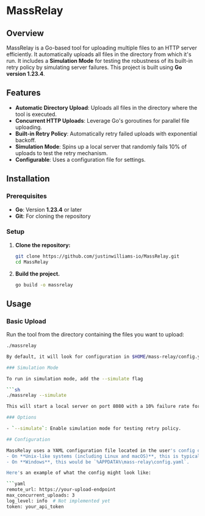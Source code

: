 # MassRelay

## Overview

MassRelay is a Go-based tool for uploading multiple files to an HTTP server efficiently. It automatically uploads all files in the directory from which it's run. It includes a **Simulation Mode** for testing the robustness of its built-in retry policy by simulating server failures. This project is built using **Go version 1.23.4**.

## Features

- **Automatic Directory Upload**: Uploads all files in the directory where the tool is executed.
- **Concurrent HTTP Uploads**: Leverage Go's goroutines for parallel file uploading.
- **Built-in Retry Policy**: Automatically retry failed uploads with exponential backoff.
- **Simulation Mode**: Spins up a local server that randomly fails 10% of uploads to test the retry mechanism.
- **Configurable**: Uses a configuration file for settings.

## Installation

### Prerequisites

- **Go**: Version **1.23.4** or later
- **Git**: For cloning the repository

### Setup

1. **Clone the repository:**
   ```sh
   git clone https://github.com/justinwilliams-io/MassRelay.git
   cd MassRelay

2. **Build the project.**
    ```sh
    go build -o massrelay

## Usage

### Basic Upload

Run the tool from the directory containing the files you want to upload:

```sh
./massrelay

By default, it will look for configuration in $HOME/mass-relay/config.yaml.

### Simulation Mode

To run in simulation mode, add the --simulate flag

```sh
./massrelay --simulate

This will start a local server on port 8080 with a 10% failure rate for uploads.

### Options

- `--simulate`: Enable simulation mode for testing retry policy.

## Configuration

MassRelay uses a YAML configuration file located in the user's config directory:
- On **Unix-like systems (including Linux and macOS)**, this is typically `$XDG_CONFIG_HOME/mass-relay/config.yaml` or `~/.config/mass-relay/config.yaml` if `$XDG_CONFIG_HOME` is not set.
- On **Windows**, this would be `%APPDATA%\mass-relay\config.yaml`.

Here's an example of what the config might look like:

```yaml
remote_url: https://your-upload-endpoint
max_concurrent_uploads: 3
log_level: info  # Not implemented yet
token: your_api_token


